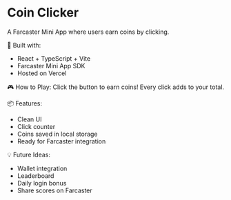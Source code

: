 # Coin Clicker

A Farcaster Mini App where users earn coins by clicking.

🚀 Built with:
- React + TypeScript + Vite
- Farcaster Mini App SDK
- Hosted on Vercel

🎮 How to Play:
Click the button to earn coins! Every click adds to your total.

📦 Features:
- Clean UI
- Click counter
- Coins saved in local storage
- Ready for Farcaster integration

💡 Future Ideas:
- Wallet integration
- Leaderboard
- Daily login bonus
- Share scores on Farcaster
